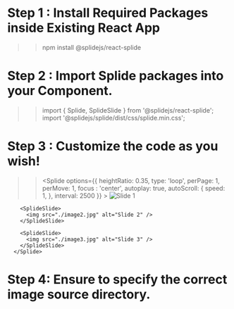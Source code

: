 # Step 1 : Install Required Packages inside Existing React App

>> npm install @splidejs/react-splide

# Step 2 : Import Splide packages into your Component.

>> import { Splide, SplideSlide } from '@splidejs/react-splide';
>> import '@splidejs/splide/dist/css/splide.min.css';

# Step 3 : Customize the code as you wish!

>> <Splide
        options={{
          heightRatio: 0.35,
          type: 'loop',
          perPage: 1,
          perMove: 1,
          focus  : 'center',
          autoplay: true,
          autoScroll: {
            speed: 1,
          },
          interval: 2500
        }}
      >
        <SplideSlide>
          <img src="./image1.jpg" alt="Slide 1" />
        </SplideSlide>

        <SplideSlide>
          <img src="./image2.jpg" alt="Slide 2" />
        </SplideSlide>

        <SplideSlide>
          <img src="./image3.jpg" alt="Slide 3" />
        </SplideSlide>
      </Splide>

# Step 4: Ensure to specify the correct image source directory.
